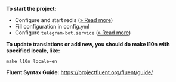
**To start the project:**
- Configure and start redis ([» Read more](https://redis.io/docs/getting-started/))
- Fill configuration in config.yml
- Configure `telegram-bot.service` ([» Read more](https://gist.github.com/comhad/de830d6d1b7ae1f165b925492e79eac8))


**To update translations or add new, you should do make l10n with specified locale, like:**

    make l10n locale=en

**Fluent Syntax Guide:** https://projectfluent.org/fluent/guide/
